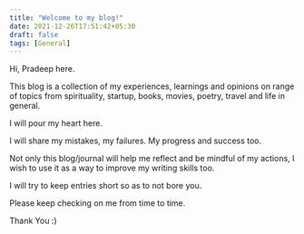 ```yaml
---
title: "Welcome to my blog!"
date: 2021-12-26T17:51:42+05:30
draft: false
tags: [General]
---
```



Hi, Pradeep here. 

This blog is a collection of my experiences, learnings and opinions on range of topics from spirituality, startup, books, movies, poetry, travel and life in general.

I will pour my heart here.

I will share my mistakes, my failures. My progress and success too.

Not only this blog/journal will help me reflect and be mindful of my actions, I wish to use it as a way to improve my writing skills too.

I will try to keep entries short so as to not bore you.

Please keep checking on me from time to time.

Thank You :)
